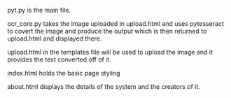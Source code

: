 pyt.py is the main file. 

ocr_core.py takes the image uploaded in upload.html and uses pytesseract to covert the image and produce the output which is then returned to upload.html and displayed there.

upload.html in the templates file will be used to upload the image and it provides the text converted off of it.

index.html holds the basic page styling

about.html displays the details of the system and the creators of it.

